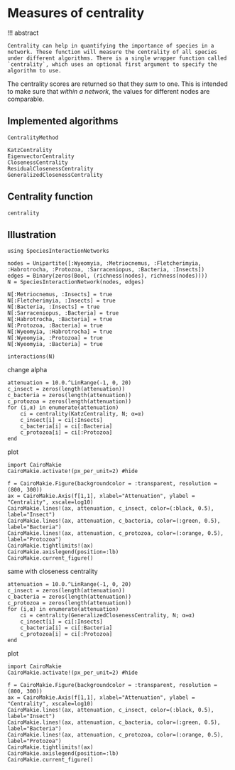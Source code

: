 # Measures of centrality

!!! abstract

    Centrality can help in quantifying the importance of species in a network. These function will measure the centrality of all species under different algorithms. There is a single wrapper function called `centrality`, which uses an optional first argument to specify the algorithm to use.

The centrality scores are returned so that they *sum* to one. This is intended
to make sure that *within a network*, the values for different nodes are
comparable.

## Implemented algorithms

```@docs
CentralityMethod
```

```@docs
KatzCentrality
EigenvectorCentrality
ClosenessCentrality
ResidualClosenessCentrality
GeneralizedClosenessCentrality
```

## Centrality function

```@docs
centrality
```

## Illustration

```@example 1
using SpeciesInteractionNetworks

nodes = Unipartite([:Wyeomyia, :Metriocnemus, :Fletcherimyia, :Habrotrocha, :Protozoa, :Sarraceniopus, :Bacteria, :Insects])
edges = Binary(zeros(Bool, (richness(nodes), richness(nodes))))
N = SpeciesInteractionNetwork(nodes, edges)

N[:Metriocnemus, :Insects] = true
N[:Fletcherimyia, :Insects] = true
N[:Bacteria, :Insects] = true
N[:Sarraceniopus, :Bacteria] = true
N[:Habrotrocha, :Bacteria] = true
N[:Protozoa, :Bacteria] = true
N[:Wyeomyia, :Habrotrocha] = true
N[:Wyeomyia, :Protozoa] = true
N[:Wyeomyia, :Bacteria] = true

interactions(N)
```

change alpha

```@example 1
attenuation = 10.0.^LinRange(-1, 0, 20)
c_insect = zeros(length(attenuation))
c_bacteria = zeros(length(attenuation))
c_protozoa = zeros(length(attenuation))
for (i,α) in enumerate(attenuation)
    ci = centrality(KatzCentrality, N; α=α)
    c_insect[i] = ci[:Insects]
    c_bacteria[i] = ci[:Bacteria]
    c_protozoa[i] = ci[:Protozoa]
end
```

plot

```@example 1
import CairoMakie
CairoMakie.activate!(px_per_unit=2) #hide

f = CairoMakie.Figure(backgroundcolor = :transparent, resolution = (800, 300))
ax = CairoMakie.Axis(f[1,1], xlabel="Attenuation", ylabel = "Centrality", xscale=log10)
CairoMakie.lines!(ax, attenuation, c_insect, color=(:black, 0.5), label="Insect")
CairoMakie.lines!(ax, attenuation, c_bacteria, color=(:green, 0.5), label="Bacteria")
CairoMakie.lines!(ax, attenuation, c_protozoa, color=(:orange, 0.5), label="Protozoa")
CairoMakie.tightlimits!(ax)
CairoMakie.axislegend(position=:lb)
CairoMakie.current_figure()
```

same with closeness centrality

```@example 1
attenuation = 10.0.^LinRange(-1, 0, 20)
c_insect = zeros(length(attenuation))
c_bacteria = zeros(length(attenuation))
c_protozoa = zeros(length(attenuation))
for (i,α) in enumerate(attenuation)
    ci = centrality(GeneralizedClosenessCentrality, N; α=α)
    c_insect[i] = ci[:Insects]
    c_bacteria[i] = ci[:Bacteria]
    c_protozoa[i] = ci[:Protozoa]
end
```

plot

```@example 1
import CairoMakie
CairoMakie.activate!(px_per_unit=2) #hide

f = CairoMakie.Figure(backgroundcolor = :transparent, resolution = (800, 300))
ax = CairoMakie.Axis(f[1,1], xlabel="Attenuation", ylabel = "Centrality", xscale=log10)
CairoMakie.lines!(ax, attenuation, c_insect, color=(:black, 0.5), label="Insect")
CairoMakie.lines!(ax, attenuation, c_bacteria, color=(:green, 0.5), label="Bacteria")
CairoMakie.lines!(ax, attenuation, c_protozoa, color=(:orange, 0.5), label="Protozoa")
CairoMakie.tightlimits!(ax)
CairoMakie.axislegend(position=:lb)
CairoMakie.current_figure()
```